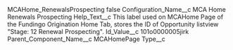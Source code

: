 <?xml version="1.0" encoding="UTF-8"?>
<CustomMetadata xmlns="http://soap.sforce.com/2006/04/metadata" xmlns:xsi="http://www.w3.org/2001/XMLSchema-instance" xmlns:xsd="http://www.w3.org/2001/XMLSchema">
    <label>MCAHome_RenewalsProspecting</label>
    <protected>false</protected>
    <values>
        <field>Configuration_Name__c</field>
        <value xsi:type="xsd:string">MCA Home Renewals Prospecting</value>
    </values>
    <values>
        <field>Help_Text__c</field>
        <value xsi:type="xsd:string">This label used on MCAHome Page of the Fundingo Origination Home Tab, stores the ID of Opportunity listview &quot;Stage: 12 Renewal Prospecting&quot;.</value>
    </values>
    <values>
        <field>Id_Value__c</field>
        <value xsi:type="xsd:string">101o0000005jirk</value>
    </values>
    <values>
        <field>Parent_Component_Name__c</field>
        <value xsi:type="xsd:string">MCAHomePage</value>
    </values>
    <values>
        <field>Type__c</field>
        <value xsi:nil="true"/>
    </values>
</CustomMetadata>
